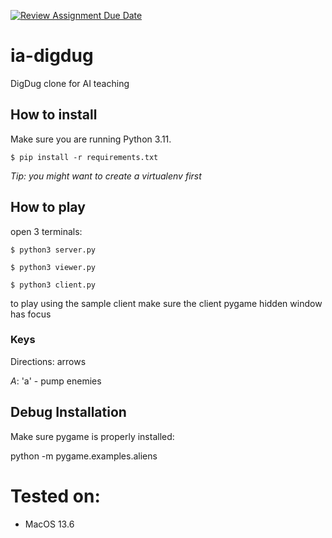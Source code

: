 [![Review Assignment Due Date](https://classroom.github.com/assets/deadline-readme-button-24ddc0f5d75046c5622901739e7c5dd533143b0c8e959d652212380cedb1ea36.svg)](https://classroom.github.com/a/yvOMUkkU)

# ia-digdug
DigDug clone for AI teaching

## How to install

Make sure you are running Python 3.11.

`$ pip install -r requirements.txt`

*Tip: you might want to create a virtualenv first*

## How to play

open 3 terminals:

`$ python3 server.py`

`$ python3 viewer.py`

`$ python3 client.py`

to play using the sample client make sure the client pygame hidden window has focus

### Keys

Directions: arrows

*A*: 'a' - pump enemies

## Debug Installation

Make sure pygame is properly installed:

python -m pygame.examples.aliens

# Tested on:
- MacOS 13.6

